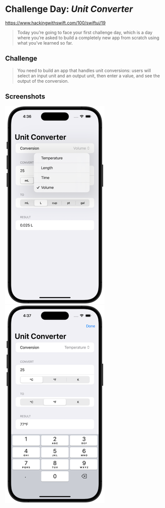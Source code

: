 # Challenge Day: *Unit Converter*
https://www.hackingwithswift.com/100/swiftui/19
> Today you’re going to face your first challenge day, which is a day where you’re asked to build a completely new app from scratch using what you’ve learned so far.

## Challenge
> You need to build an app that handles unit conversions: users will select an input unit and an output unit, then enter a value, and see the output of the conversion.

## Screenshots
![Challenge Day: Unit Converter](Screenshots/02-ChallengeDay-large01.png) ![Challenge Day: Unit Converter](Screenshots/02-ChallengeDay-large02.png)
